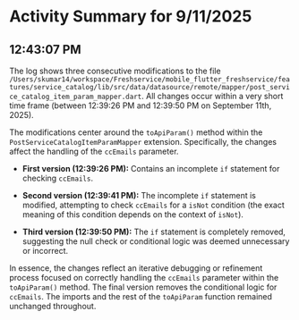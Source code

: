 # Activity Summary for 9/11/2025

## 12:43:07 PM
The log shows three consecutive modifications to the file `/Users/skumar14/workspace/Freshservice/mobile_flutter_freshservice/features/service_catalog/lib/src/data/datasource/remote/mapper/post_service_catalog_item_param_mapper.dart`.  All changes occur within a very short time frame (between 12:39:26 PM and 12:39:50 PM on September 11th, 2025).

The modifications center around the `toApiParam()` method within the `PostServiceCatalogItemParamMapper` extension.  Specifically, the changes affect the handling of the `ccEmails` parameter.

* **First version (12:39:26 PM):** Contains an incomplete `if` statement for checking `ccEmails`.

* **Second version (12:39:41 PM):** The incomplete `if` statement is modified, attempting to check `ccEmails` for a `isNot` condition (the exact meaning of this condition depends on the context of `isNot`).

* **Third version (12:39:50 PM):** The `if` statement is completely removed, suggesting the null check or conditional logic was deemed unnecessary or incorrect.

In essence, the changes reflect an iterative debugging or refinement process focused on correctly handling the `ccEmails` parameter within the `toApiParam()` method.  The final version removes the conditional logic for `ccEmails`.  The imports and the rest of the `toApiParam` function remained unchanged throughout.
